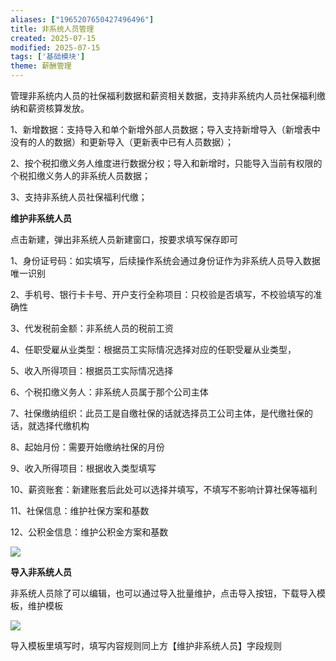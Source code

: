```yaml
---
aliases: ["1965207650427496496"]
title: 非系统人员管理
created: 2025-07-15
modified: 2025-07-15
tags: ['基础模块']
theme: 薪酬管理
---
```


管理非系统内人员的社保福利数据和薪资相关数据，支持非系统内人员社保福利缴纳和薪资核算发放。

1、新增数据：支持导入和单个新增外部人员数据；导入支持新增导入（新增表中没有的人的数据）和更新导入（更新表中已有人员数据）；

2、按个税扣缴义务人维度进行数据分权；导入和新增时，只能导入当前有权限的个税扣缴义务人的非系统人员数据；

3、支持非系统人员社保福利代缴；

**维护非系统人员**

点击新建，弹出非系统人员新建窗口，按要求填写保存即可

1、身份证号码：如实填写，后续操作系统会通过身份证作为非系统人员导入数据唯一识别

2、手机号、银行卡卡号、开户支行全称项目：只校验是否填写，不校验填写的准确性

3、代发税前金额：非系统人员的税前工资

4、任职受雇从业类型：根据员工实际情况选择对应的任职受雇从业类型，

5、收入所得项目：根据员工实际情况选择

6、个税扣缴义务人：非系统人员属于那个公司主体

7、社保缴纳组织：此员工是自缴社保的话就选择员工公司主体，是代缴社保的话，就选择代缴机构

8、起始月份：需要开始缴纳社保的月份

9、收入所得项目：根据收入类型填写

10、薪资账套：新建账套后此处可以选择并填写，不填写不影响计算社保等福利

11、社保信息：维护社保方案和基数

12、公积金信息：维护公积金方案和基数

![](https://myhelpdoc.oss-cn-heyuan.aliyuncs.com/mdimages/b5c1dff85c171e1ef412f5b9bc2c1413.jpg)

**导入非系统人员**

非系统人员除了可以编辑，也可以通过导入批量维护，点击导入按钮，下载导入模板，维护模板

![](https://myhelpdoc.oss-cn-heyuan.aliyuncs.com/mdimages/1deeb4b3ee295cf7cfca8b231daeefa3.jpg)

导入模板里填写时，填写内容规则同上方【维护非系统人员】字段规则

